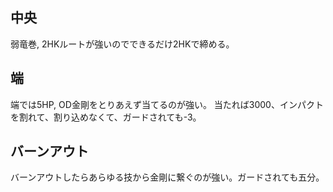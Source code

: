 ## 中央

弱竜巻, 2HKルートが強いのでできるだけ2HKで締める。

## 端

端では5HP, OD金剛をとりあえず当てるのが強い。
当たれば3000、インパクトを割れて、割り込めなくて、ガードされても-3。

## バーンアウト

バーンアウトしたらあらゆる技から金剛に繋ぐのが強い。ガードされても五分。
